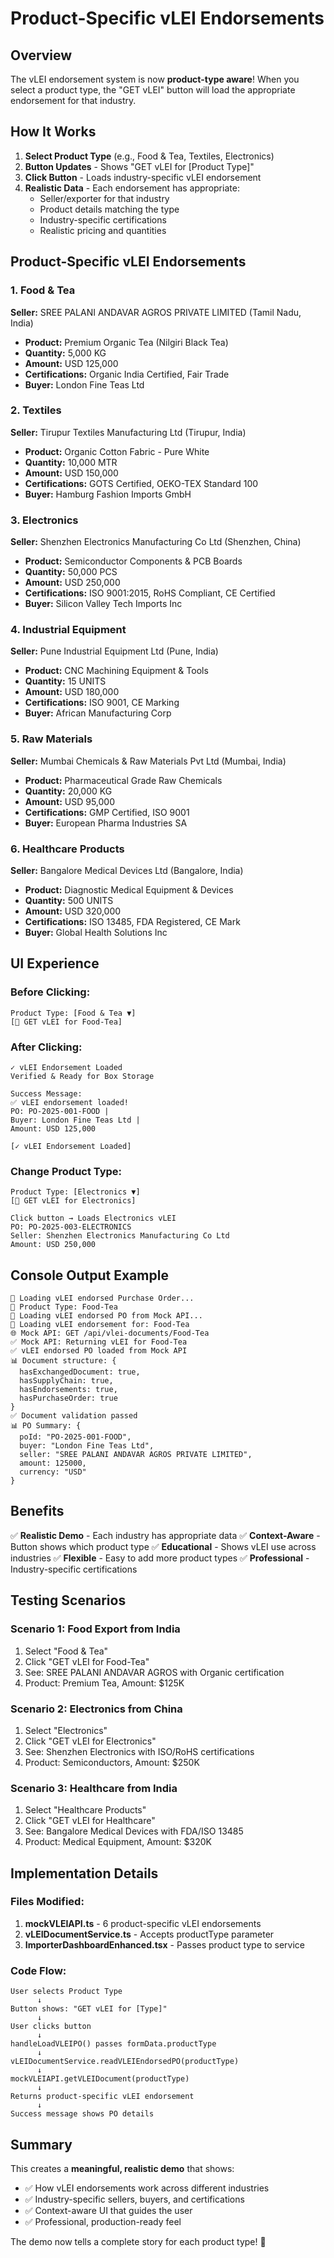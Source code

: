 # Product-Specific vLEI Endorsements

## Overview

The vLEI endorsement system is now **product-type aware**! When you select a product type, the "GET vLEI" button will load the appropriate endorsement for that industry.

## How It Works

1. **Select Product Type** (e.g., Food & Tea, Textiles, Electronics)
2. **Button Updates** - Shows "GET vLEI for [Product Type]"
3. **Click Button** - Loads industry-specific vLEI endorsement
4. **Realistic Data** - Each endorsement has appropriate:
   - Seller/exporter for that industry
   - Product details matching the type
   - Industry-specific certifications
   - Realistic pricing and quantities

## Product-Specific vLEI Endorsements

### 1. Food & Tea
**Seller:** SREE PALANI ANDAVAR AGROS PRIVATE LIMITED (Tamil Nadu, India)
- **Product:** Premium Organic Tea (Nilgiri Black Tea)
- **Quantity:** 5,000 KG
- **Amount:** USD 125,000
- **Certifications:** Organic India Certified, Fair Trade
- **Buyer:** London Fine Teas Ltd

### 2. Textiles
**Seller:** Tirupur Textiles Manufacturing Ltd (Tirupur, India)
- **Product:** Organic Cotton Fabric - Pure White
- **Quantity:** 10,000 MTR
- **Amount:** USD 150,000
- **Certifications:** GOTS Certified, OEKO-TEX Standard 100
- **Buyer:** Hamburg Fashion Imports GmbH

### 3. Electronics
**Seller:** Shenzhen Electronics Manufacturing Co Ltd (Shenzhen, China)
- **Product:** Semiconductor Components & PCB Boards
- **Quantity:** 50,000 PCS
- **Amount:** USD 250,000
- **Certifications:** ISO 9001:2015, RoHS Compliant, CE Certified
- **Buyer:** Silicon Valley Tech Imports Inc

### 4. Industrial Equipment
**Seller:** Pune Industrial Equipment Ltd (Pune, India)
- **Product:** CNC Machining Equipment & Tools
- **Quantity:** 15 UNITS
- **Amount:** USD 180,000
- **Certifications:** ISO 9001, CE Marking
- **Buyer:** African Manufacturing Corp

### 5. Raw Materials
**Seller:** Mumbai Chemicals & Raw Materials Pvt Ltd (Mumbai, India)
- **Product:** Pharmaceutical Grade Raw Chemicals
- **Quantity:** 20,000 KG
- **Amount:** USD 95,000
- **Certifications:** GMP Certified, ISO 9001
- **Buyer:** European Pharma Industries SA

### 6. Healthcare Products
**Seller:** Bangalore Medical Devices Ltd (Bangalore, India)
- **Product:** Diagnostic Medical Equipment & Devices
- **Quantity:** 500 UNITS
- **Amount:** USD 320,000
- **Certifications:** ISO 13485, FDA Registered, CE Mark
- **Buyer:** Global Health Solutions Inc

## UI Experience

### Before Clicking:
```
Product Type: [Food & Tea ▼]
[🔐 GET vLEI for Food-Tea]
```

### After Clicking:
```
✓ vLEI Endorsement Loaded
Verified & Ready for Box Storage

Success Message:
✅ vLEI endorsement loaded! 
PO: PO-2025-001-FOOD | 
Buyer: London Fine Teas Ltd | 
Amount: USD 125,000

[✓ vLEI Endorsement Loaded]
```

### Change Product Type:
```
Product Type: [Electronics ▼]
[🔐 GET vLEI for Electronics]

Click button → Loads Electronics vLEI
PO: PO-2025-003-ELECTRONICS
Seller: Shenzhen Electronics Manufacturing Co Ltd
Amount: USD 250,000
```

## Console Output Example

```
📖 Loading vLEI endorsed Purchase Order...
🎯 Product Type: Food-Tea
📡 Loading vLEI endorsed PO from Mock API...
🔄 Loading vLEI endorsement for: Food-Tea
🌐 Mock API: GET /api/vlei-documents/Food-Tea
✅ Mock API: Returning vLEI for Food-Tea
✅ vLEI endorsed PO loaded from Mock API
📊 Document structure: {
  hasExchangedDocument: true,
  hasSupplyChain: true,
  hasEndorsements: true,
  hasPurchaseOrder: true
}
✅ Document validation passed
📊 PO Summary: {
  poId: "PO-2025-001-FOOD",
  buyer: "London Fine Teas Ltd",
  seller: "SREE PALANI ANDAVAR AGROS PRIVATE LIMITED",
  amount: 125000,
  currency: "USD"
}
```

## Benefits

✅ **Realistic Demo** - Each industry has appropriate data
✅ **Context-Aware** - Button shows which product type
✅ **Educational** - Shows vLEI use across industries
✅ **Flexible** - Easy to add more product types
✅ **Professional** - Industry-specific certifications

## Testing Scenarios

### Scenario 1: Food Export from India
1. Select "Food & Tea"
2. Click "GET vLEI for Food-Tea"
3. See: SREE PALANI ANDAVAR AGROS with Organic certification
4. Product: Premium Tea, Amount: $125K

### Scenario 2: Electronics from China
1. Select "Electronics"
2. Click "GET vLEI for Electronics"
3. See: Shenzhen Electronics with ISO/RoHS certifications
4. Product: Semiconductors, Amount: $250K

### Scenario 3: Healthcare from India
1. Select "Healthcare Products"
2. Click "GET vLEI for Healthcare"
3. See: Bangalore Medical Devices with FDA/ISO 13485
4. Product: Medical Equipment, Amount: $320K

## Implementation Details

### Files Modified:
1. **mockVLEIAPI.ts** - 6 product-specific vLEI endorsements
2. **vLEIDocumentService.ts** - Accepts productType parameter
3. **ImporterDashboardEnhanced.tsx** - Passes product type to service

### Code Flow:
```
User selects Product Type
      ↓
Button shows: "GET vLEI for [Type]"
      ↓
User clicks button
      ↓
handleLoadVLEIPO() passes formData.productType
      ↓
vLEIDocumentService.readVLEIEndorsedPO(productType)
      ↓
mockVLEIAPI.getVLEIDocument(productType)
      ↓
Returns product-specific vLEI endorsement
      ↓
Success message shows PO details
```

## Summary

This creates a **meaningful, realistic demo** that shows:
- ✅ How vLEI endorsements work across different industries
- ✅ Industry-specific sellers, buyers, and certifications
- ✅ Context-aware UI that guides the user
- ✅ Professional, production-ready feel

The demo now tells a complete story for each product type! 🎉

